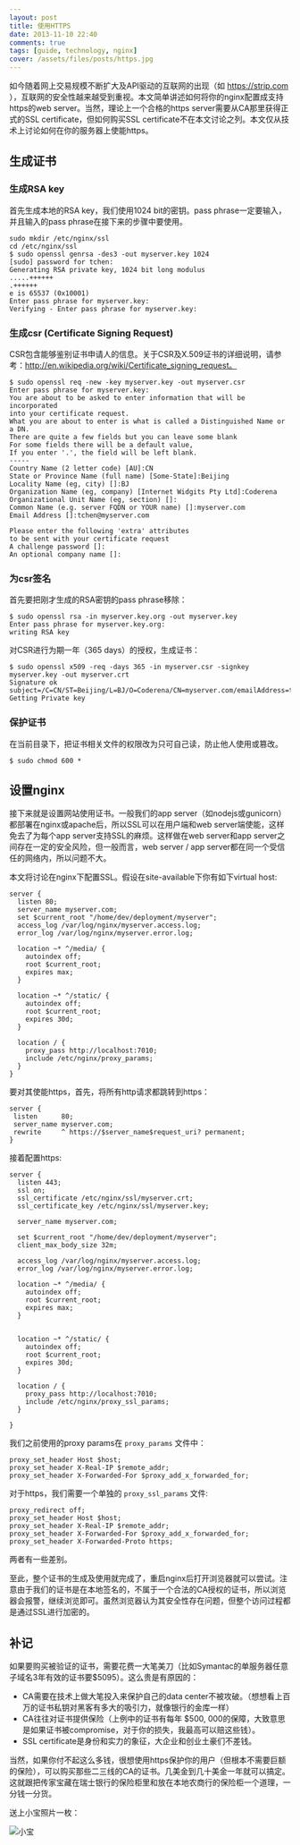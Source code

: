 ```yaml
---
layout: post
title: 使用HTTPS
date: 2013-11-10 22:40
comments: true
tags: [guide, technology, nginx]
cover: /assets/files/posts/https.jpg
---
```


如今随着网上交易规模不断扩大及API驱动的互联网的出现（如 https://strip.com ），互联网的安全性越来越受到重视。本文简单讲述如何将你的nginx配置成支持https的web server。当然，理论上一个合格的https server需要从CA那里获得正式的SSL certificate，但如何购买SSL certificate不在本文讨论之列。本文仅从技术上讨论如何在你的服务器上使能https。

<!--more-->

## 生成证书

### 生成RSA key

首先生成本地的RSA key，我们使用1024 bit的密钥。pass phrase一定要输入，并且输入的pass phrase在接下来的步骤中要使用。

```
sudo mkdir /etc/nginx/ssl
cd /etc/nginx/ssl
$ sudo openssl genrsa -des3 -out myserver.key 1024
[sudo] password for tchen:
Generating RSA private key, 1024 bit long modulus
.....++++++
.++++++
e is 65537 (0x10001)
Enter pass phrase for myserver.key:
Verifying - Enter pass phrase for myserver.key:
````

### 生成csr (Certificate Signing Request)

CSR包含能够鉴别证书申请人的信息。关于CSR及X.509证书的详细说明，请参考：http://en.wikipedia.org/wiki/Certificate_signing_request。

```
$ sudo openssl req -new -key myserver.key -out myserver.csr
Enter pass phrase for myserver.key:
You are about to be asked to enter information that will be incorporated
into your certificate request.
What you are about to enter is what is called a Distinguished Name or a DN.
There are quite a few fields but you can leave some blank
For some fields there will be a default value,
If you enter '.', the field will be left blank.
-----
Country Name (2 letter code) [AU]:CN
State or Province Name (full name) [Some-State]:Beijing
Locality Name (eg, city) []:BJ
Organization Name (eg, company) [Internet Widgits Pty Ltd]:Coderena
Organizational Unit Name (eg, section) []:
Common Name (e.g. server FQDN or YOUR name) []:myserver.com
Email Address []:tchen@myserver.com

Please enter the following 'extra' attributes
to be sent with your certificate request
A challenge password []:
An optional company name []:
```

### 为csr签名

首先要把刚才生成的RSA密钥的pass phrase移除：

```
$ sudo openssl rsa -in myserver.key.org -out myserver.key
Enter pass phrase for myserver.key.org:
writing RSA key
``` 

对CSR进行为期一年（365 days）的授权，生成证书：

```
$ sudo openssl x509 -req -days 365 -in myserver.csr -signkey myserver.key -out myserver.crt
Signature ok
subject=/C=CN/ST=Beijing/L=BJ/O=Coderena/CN=myserver.com/emailAddress=tchen@myserver.com
Getting Private key
```

### 保护证书

在当前目录下，把证书相关文件的权限改为只可自己读，防止他人使用或篡改。

```
$ sudo chmod 600 *
```

## 设置nginx

接下来就是设置网站使用证书。一般我们的app server（如nodejs或gunicorn）都部署在nginx或apache后，所以SSL可以在用户端和web server端使能，这样免去了为每个app server支持SSL的麻烦。这样做在web server和app server之间存在一定的安全风险，但一般而言，web server / app server都在同一个受信任的网络内，所以问题不大。

本文将讨论在nginx下配置SSL。假设在site-available下你有如下virtual host:

```
server {
  listen 80;
  server_name myserver.com;
  set $current_root "/home/dev/deployment/myserver";
  access_log /var/log/nginx/myserver.access.log;
  error_log /var/log/nginx/myserver.error.log;
  
  location ~* ^/media/ {
    autoindex off;
    root $current_root;
    expires max;
  }

  location ~* ^/static/ {
    autoindex off;
    root $current_root;
    expires 30d;
  }

  location / {
    proxy_pass http://localhost:7010;
    include /etc/nginx/proxy_params;
  }
}
```

要对其使能https，首先，将所有http请求都跳转到https：

```
server {
 listen      80;
 server_name myserver.com;
 rewrite     ^ https://$server_name$request_uri? permanent;
}
```

接着配置https:

```
server {
  listen 443;
  ssl on;
  ssl_certificate /etc/nginx/ssl/myserver.crt;
  ssl_certificate_key /etc/nginx/ssl/myserver.key;

  server_name myserver.com;

  set $current_root "/home/dev/deployment/myserver";
  client_max_body_size 32m;

  access_log /var/log/nginx/myserver.access.log;
  error_log /var/log/nginx/myserver.error.log;
  
  location ~* ^/media/ {
    autoindex off;
    root $current_root;
    expires max;
  }


  location ~* ^/static/ {
    autoindex off;
    root $current_root;
    expires 30d;
  }

  location / {
    proxy_pass http://localhost:7010;
    include /etc/nginx/proxy_ssl_params;
  }

}
```

我们之前使用的proxy params在 ``proxy_params`` 文件中：

```
proxy_set_header Host $host;
proxy_set_header X-Real-IP $remote_addr;
proxy_set_header X-Forwarded-For $proxy_add_x_forwarded_for;
```

对于https，我们需要一个单独的 ``proxy_ssl_params`` 文件:

```
proxy_redirect off;
proxy_set_header Host $host;
proxy_set_header X-Real-IP $remote_addr;
proxy_set_header X-Forwarded-For $proxy_add_x_forwarded_for;
proxy_set_header X-Forwarded-Proto https;
```

两者有一些差别。

至此，整个证书的生成及使用就完成了，重启nginx后打开浏览器就可以尝试。注意由于我们的证书是在本地签名的，不属于一个合法的CA授权的证书，所以浏览器会报警，继续浏览即可。虽然浏览器认为其安全性存在问题，但整个访问过程都是通过SSL进行加密的。

## 补记

如果要购买被验证的证书，需要花费一大笔美刀（比如Symantac的单服务器任意子域名3年有效的证书要$5095）。这么贵是有原因的：

* CA需要在技术上做大笔投入来保护自己的data center不被攻破。（想想看上百万的证书私钥对黑客有多大的吸引力，就像银行的金库一样）
* CA往往对证书提供保险（上例中的证书有每年 $500, 000的保障，大致意思是如果证书被compromise，对于你的损失，我最高可以赔这些钱）。
* SSL certificate是身份和实力的象征，大企业和创业土豪们不差钱。

当然，如果你付不起这么多钱，很想使用https保护你的用户（但根本不需要巨额的保险），可以购买那些二三线的CA的证书。几美金到几十美金一年就可以搞定。这就跟把传家宝藏在瑞士银行的保险柜里和放在本地农商行的保险柜一个道理，一分钱一分货。

送上小宝照片一枚：

![小宝](/assets/files/photos/baby20131110.jpg)






